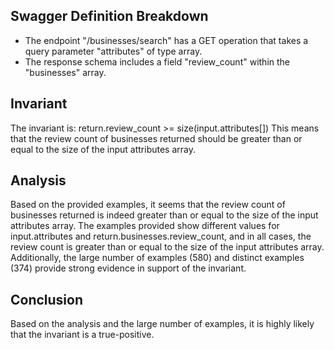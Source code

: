 ## Swagger Definition Breakdown
- The endpoint "/businesses/search" has a GET operation that takes a query parameter "attributes" of type array.
- The response schema includes a field "review_count" within the "businesses" array.

## Invariant
The invariant is: return.review_count >= size(input.attributes[])
This means that the review count of businesses returned should be greater than or equal to the size of the input attributes array.

## Analysis
Based on the provided examples, it seems that the review count of businesses returned is indeed greater than or equal to the size of the input attributes array. The examples provided show different values for input.attributes and return.businesses.review_count, and in all cases, the review count is greater than or equal to the size of the input attributes array. Additionally, the large number of examples (580) and distinct examples (374) provide strong evidence in support of the invariant.

## Conclusion
Based on the analysis and the large number of examples, it is highly likely that the invariant is a true-positive.
